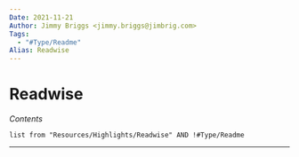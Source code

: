 ```yaml
---
Date: 2021-11-21
Author: Jimmy Briggs <jimmy.briggs@jimbrig.com>
Tags:
  - "#Type/Readme"
Alias: Readwise
---
```


# Readwise

*Contents*

````dataview
list from "Resources/Highlights/Readwise" AND !#Type/Readme
````

---
